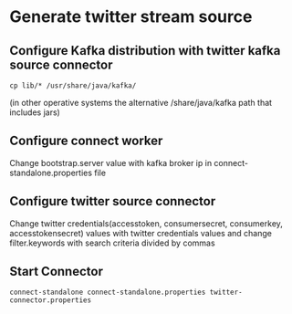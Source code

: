 Generate twitter stream source
==============================

Configure Kafka distribution with twitter kafka source connector
----------------------------------------

```
cp lib/* /usr/share/java/kafka/
```
(in other operative systems the alternative /share/java/kafka path that includes jars)

Configure connect worker
------------------------
Change bootstrap.server value with kafka broker ip in connect-standalone.properties file


Configure twitter source connector
----------------------------------
Change twitter credentials(accesstoken, consumersecret, consumerkey, accesstokensecret) values with  twitter credentials values and change filter.keywords with search criteria divided by commas


Start Connector
---------------
```
connect-standalone connect-standalone.properties twitter-connector.properties
```
